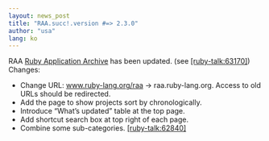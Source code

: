 ```yaml
---
layout: news_post
title: "RAA.succ!.version #=> 2.3.0"
author: "usa"
lang: ko
---
```


RAA [Ruby Application Archive][1] has been updated. (see [\[ruby-talk:63170\]][2]) Changes:

* Change URL: www.ruby-lang.org/raa -&gt; raa.ruby-lang.org.
  Access to old URLs should be redirected.
* Add the page to show projects sort by chronologically.
* Introduce “What’s updated” table at the top page.
* Add shortcut search box at top right of each page.
* Combine some sub-categories. [\[ruby-talk:62840\]][3]



[1]: http://raa.ruby-lang.org/
[2]: https://blade.ruby-lang.org/ruby-talk/63170
[3]: https://blade.ruby-lang.org/ruby-talk/62840
